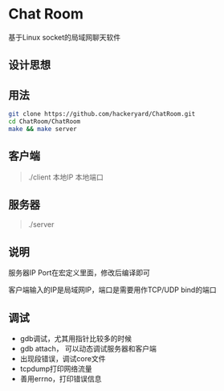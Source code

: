 # Chat Room
基于Linux socket的局域网聊天软件

## 设计思想

## 用法
```bash
git clone https://github.com/hackeryard/ChatRoom.git  
cd ChatRoom/ChatRoom  
make && make server
```
## 客户端
> ./client 本地IP 本地端口

## 服务器
> ./server

## 说明
服务器IP Port在宏定义里面，修改后编译即可

客户端输入的IP是局域网IP，端口是需要用作TCP/UDP bind的端口

## 调试
- gdb调试，尤其用指针比较多的时候
- gdb attach， 可以动态调试服务器和客户端
- 出现段错误，调试core文件
- tcpdump打印网络流量
- 善用errno，打印错误信息
